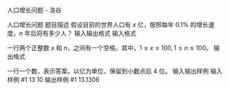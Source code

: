 



人口增长问题 - 洛谷














人口增长问题
题目描述
假设目前的世界人口有 $x$ 亿，按照每年 $0.1\%$ 的增长速度，$n$ 年后将有多少人？
输入输出格式
输入格式

一行两个正整数 $x$ 和 $n$，之间有一个空格。其中，$1 \leq x\leq 100, 1\leq n\leq 100$。
输出格式

一行一个数，表示答案。以亿为单位，保留到小数点后 $4$ 位。
输入输出样例
输入样例 #1
13 10
输出样例 #1
13.1306







